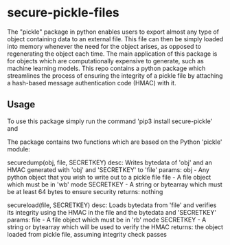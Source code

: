 # secure-pickle-files
The "pickle" package in python enables users to export almost any type of object containing data to an external file. This file can then be simply loaded into memory whenever the need for the object arises, as opposed to regenerating the object each time. The main application of this package is for objects which are computationally expensive to generate, such as machine learning models. This repo contains a python package which streamlines the process of ensuring the integrity of a pickle file by attaching a hash-based message authentication code (HMAC) with it.

## Usage

To use this package simply run the command 'pip3 install secure-pickle' and 

The package contains two functions which are based on the Python 'pickle' module: 

securedump(obj, file, SECRETKEY)
    desc: Writes bytedata of 'obj' and an HMAC generated with 'obj' and 'SECRETKEY' to 'file'
    params: obj - Any python object that you wish to write out to a pickle file
            file - A file object which must be in 'wb' mode
            SECRETKEY - A string or bytearray which must be at least 64 bytes to ensure security
    returns: nothing

secureload(file, SECRETKEY)
    desc: Loads bytedata from 'file' and verifies its integrity using the HMAC in the file and the bytedata and 'SECRETKEY'
    params: file - A file object which must be in 'rb' mode
            SECRETKEY - A string or bytearray which will be used to verify the HMAC
    returns: the object loaded from pickle file, assuming integrity check passes